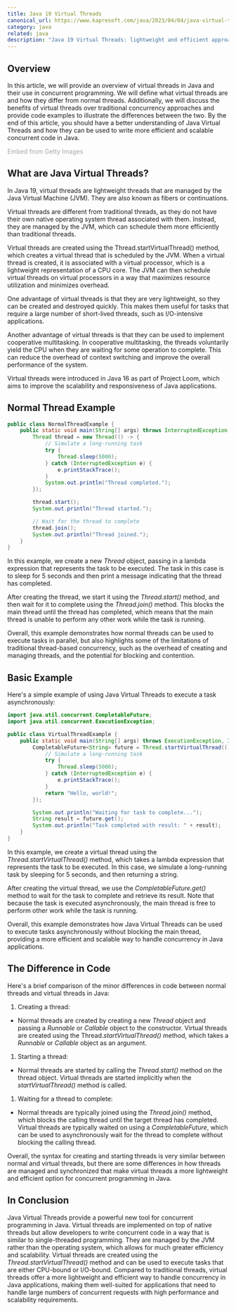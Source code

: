 ```yaml
---
title: Java 19 Virtual Threads
canonical_url: https://www.kapresoft.com/java/2023/04/04/java-virtual-threads.html
category: java
related: java
description: "Java 19 Virtual Threads: lightweight and efficient approach to concurrency in Java for high-performance applications."
---
```


## Overview

In this article, we will provide an overview of virtual threads in Java and their use in concurrent programming. We will define what virtual threads are and how they differ from normal threads. Additionally, we will discuss the benefits of virtual threads over traditional concurrency approaches and provide code examples to illustrate the differences between the two.<!--excerpt--> By the end of this article, you should have a better understanding of Java Virtual Threads and how they can be used to write more efficient and scalable concurrent code in Java.

<a id='mWgrqmJqTlpaspZE4HAOlA' class='gie-single' href='http://www.gettyimages.com/detail/1451309507' target='_blank' style='color:#a7a7a7;text-decoration:none;font-weight:normal !important;border:none;display:inline-block;'>Embed from Getty Images</a><script>window.gie=window.gie||function(c){(gie.q=gie.q||[]).push(c)};gie(function(){gie.widgets.load({id:'mWgrqmJqTlpaspZE4HAOlA',sig:'P3PApMuDGDoNRBODfuek2PtdXWdZOByk_eNQz5ZOud0=',w:'553px',h:'211px',items:'1451309507',caption: true ,tld:'com',is360: false })});</script><script src='//embed-cdn.gettyimages.com/widgets.js' charset='utf-8' async></script>

## What are Java Virtual Threads?

In Java 19, virtual threads are lightweight threads that are managed by the Java Virtual Machine (JVM). They are also known as fibers or continuations.

Virtual threads are different from traditional threads, as they do not have their own native operating system thread associated with them. Instead, they are managed by the JVM, which can schedule them more efficiently than traditional threads.

Virtual threads are created using the Thread.startVirtualThread() method, which creates a virtual thread that is scheduled by the JVM. When a virtual thread is created, it is associated with a virtual processor, which is a lightweight representation of a CPU core. The JVM can then schedule virtual threads on virtual processors in a way that maximizes resource utilization and minimizes overhead.

One advantage of virtual threads is that they are very lightweight, so they can be created and destroyed quickly. This makes them useful for tasks that require a large number of short-lived threads, such as I/O-intensive applications.

Another advantage of virtual threads is that they can be used to implement cooperative multitasking. In cooperative multitasking, the threads voluntarily yield the CPU when they are waiting for some operation to complete. This can reduce the overhead of context switching and improve the overall performance of the system.

Virtual threads were introduced in Java 16 as part of Project Loom, which aims to improve the scalability and responsiveness of Java applications.

## Normal Thread Example

```java
public class NormalThreadExample {
    public static void main(String[] args) throws InterruptedException {
        Thread thread = new Thread(() -> {
            // Simulate a long-running task
            try {
                Thread.sleep(5000);
            } catch (InterruptedException e) {
                e.printStackTrace();
            }
            System.out.println("Thread completed.");
        });

        thread.start();
        System.out.println("Thread started.");

        // Wait for the thread to complete
        thread.join();
        System.out.println("Thread joined.");
    }
}
```

In this example, we create a new _Thread_ object, passing in a lambda expression that represents the task to be executed. The task in this case is to sleep for 5 seconds and then print a message indicating that the thread has completed.

After creating the thread, we start it using the _Thread.start()_ method, and then wait for it to complete using the _Thread.join()_ method. This blocks the main thread until the thread has completed, which means that the main thread is unable to perform any other work while the task is running.

Overall, this example demonstrates how normal threads can be used to execute tasks in parallel, but also highlights some of the limitations of traditional thread-based concurrency, such as the overhead of creating and managing threads, and the potential for blocking and contention.

## Basic Example

Here's a simple example of using Java Virtual Threads to execute a task asynchronously:

```java
import java.util.concurrent.CompletableFuture;
import java.util.concurrent.ExecutionException;

public class VirtualThreadExample {
    public static void main(String[] args) throws ExecutionException, InterruptedException {
        CompletableFuture<String> future = Thread.startVirtualThread(() -> {
            // Simulate a long-running task
            try {
                Thread.sleep(5000);
            } catch (InterruptedException e) {
                e.printStackTrace();
            }
            return "Hello, world!";
        });

        System.out.println("Waiting for task to complete...");
        String result = future.get();
        System.out.println("Task completed with result: " + result);
    }
}
```

In this example, we create a virtual thread using the _Thread.startVirtualThread()_ method, which takes a lambda expression that represents the task to be executed. In this case, we simulate a long-running task by sleeping for 5 seconds, and then returning a string.

After creating the virtual thread, we use the _CompletableFuture.get()_ method to wait for the task to complete and retrieve its result. Note that because the task is executed asynchronously, the main thread is free to perform other work while the task is running.

Overall, this example demonstrates how Java Virtual Threads can be used to execute tasks asynchronously without blocking the main thread, providing a more efficient and scalable way to handle concurrency in Java applications.

## The Difference in Code

Here's a brief comparison of the minor differences in code between normal threads and virtual threads in Java:

1. Creating a thread:
  - Normal threads are created by creating a new _Thread_ object and passing a _Runnable_ or _Callable_ object to the constructor. Virtual threads are created using the Thread._startVirtualThread()_ method, which takes a _Runnable_ or _Callable_ object as an argument.
1. Starting a thread:
  - Normal threads are started by calling the _Thread.start()_ method on the thread object. Virtual threads are started implicitly when the _startVirtualThread()_ method is called.
1. Waiting for a thread to complete:
  - Normal threads are typically joined using the _Thread.join()_ method, which blocks the calling thread until the target thread has completed. Virtual threads are typically waited on using a _CompletableFuture_, which can be used to asynchronously wait for the thread to complete without blocking the calling thread.

Overall, the syntax for creating and starting threads is very similar between normal and virtual threads, but there are some differences in how threads are managed and synchronized that make virtual threads a more lightweight and efficient option for concurrent programming in Java.

## In Conclusion

Java Virtual Threads provide a powerful new tool for concurrent programming in Java. Virtual threads are implemented on top of native threads but allow developers to write concurrent code in a way that is similar to single-threaded programming. They are managed by the JVM rather than the operating system, which allows for much greater efficiency and scalability. Virtual threads are created using the _Thread.startVirtualThread()_ method and can be used to execute tasks that are either CPU-bound or I/O-bound. Compared to traditional threads, virtual threads offer a more lightweight and efficient way to handle concurrency in Java applications, making them well-suited for applications that need to handle large numbers of concurrent requests with high performance and scalability requirements.
